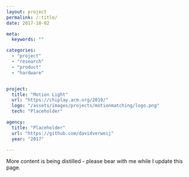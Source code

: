 ```yaml
---
layout: project
permalink: /:title/
date: 2017-10-02

meta:
  keywords: ""

categories:
  - "project"
  - "research"
  - "product"
  - "hardware"


project:
  title: "Motion Light"
  url: "https://chiplay.acm.org/2019/"
  logo: "/assets/images/projects/motionmatching/logo.png"
  tech: "Placeholder"

agency:
  title: "Placeholder"
  url: "https://github.com/davidverweij"
  year: "2017"

---
```

<p>More content is being distilled - please <i class="fas fa-paw"></i> bear with me while I update this page.</p>
